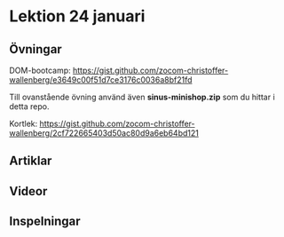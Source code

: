 # Lektion 24 januari

## Övningar

DOM-bootcamp: https://gist.github.com/zocom-christoffer-wallenberg/e3649c00f51d7ce3176c0036a8bf21fd

Till ovanstående övning använd även **sinus-minishop.zip** som du hittar i detta repo.

Kortlek: https://gist.github.com/zocom-christoffer-wallenberg/2cf722665403d50ac80d9a6eb64bd121

## Artiklar

## Videor

## Inspelningar